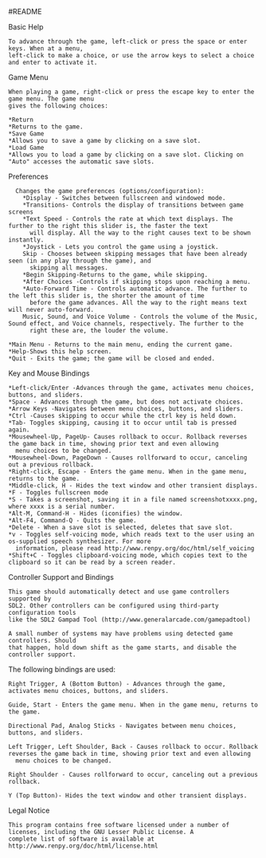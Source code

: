
#README

  Basic Help
  
    To advance through the game, left-click or press the space or enter keys. When at a menu,
    left-click to make a choice, or use the arrow keys to select a choice and enter to activate it.

  Game Menu

    When playing a game, right-click or press the escape key to enter the game menu. The game menu
    gives the following choices:

    *Return
    *Returns to the game.
    *Save Game
    *Allows you to save a game by clicking on a save slot.
    *Load Game
    *Allows you to load a game by clicking on a save slot. Clicking on "Auto" accesses the automatic save slots.
    
  Preferences

      Changes the game preferences (options/configuration):
        *Display - Switches between fullscreen and windowed mode.
        *Transitions- Controls the display of transitions between game screens
        *Text Speed - Controls the rate at which text displays. The further to the right this slider is, the faster the text
          will display. All the way to the right causes text to be shown instantly.
        *Joystick - Lets you control the game using a joystick.
        Skip - Chooses between skipping messages that have been already seen (in any play through the game), and
          skipping all messages.
        *Begin Skipping-Returns to the game, while skipping.
        *After Choices -Controls if skipping stops upon reaching a menu.
        *Auto-Forward Time - Controls automatic advance. The further to the left this slider is, the shorter the amount of time
          before the game advances. All the way to the right means text will never auto-forward.
        Music, Sound, and Voice Volume - Controls the volume of the Music, Sound effect, and Voice channels, respectively. The further to the
          right these are, the louder the volume.

    *Main Menu - Returns to the main menu, ending the current game.
    *Help-Shows this help screen.
    *Quit - Exits the game; the game will be closed and ended.

  Key and Mouse Bindings

    *Left-click/Enter -Advances through the game, activates menu choices, buttons, and sliders.
    *Space - Advances through the game, but does not activate choices.
    *Arrow Keys -Navigates between menu choices, buttons, and sliders.
    *Ctrl -Causes skipping to occur while the ctrl key is held down.
    *Tab- Toggles skipping, causing it to occur until tab is pressed again.
    *Mousewheel-Up, PageUp- Causes rollback to occur. Rollback reverses the game back in time, showing prior text and even allowing
      menu choices to be changed.
    *Mousewheel-Down, PageDown - Causes rollforward to occur, canceling out a previous rollback.
    *Right-click, Escape - Enters the game menu. When in the game menu, returns to the game.
    *Middle-click, H - Hides the text window and other transient displays.
    *F - Toggles fullscreen mode
    *S - Takes a screenshot, saving it in a file named screenshotxxxx.png, where xxxx is a serial number.
    *Alt-M, Command-H - Hides (iconifies) the window.
    *Alt-F4, Command-Q - Quits the game.
    *Delete - When a save slot is selected, deletes that save slot.
    *v - Toggles self-voicing mode, which reads text to the user using an os-supplied speech synthesizer. For more
      information, please read http://www.renpy.org/doc/html/self_voicing
    *Shift+C - Toggles clipboard-voicing mode, which copies text to the clipboard so it can be read by a screen reader.
   

  Controller Support and Bindings

    This game should automatically detect and use game controllers supported by
    SDL2. Other controllers can be configured using third-party configuration tools
    like the SDL2 Gampad Tool (http://www.generalarcade.com/gamepadtool)

    A small number of systems may have problems using detected game controllers. Should
    that happen, hold down shift as the game starts, and disable the controller support.

  The following bindings are used:

  
    Right Trigger, A (Bottom Button) - Advances through the game, activates menu choices, buttons, and sliders.

    Guide, Start - Enters the game menu. When in the game menu, returns to the game.

    Directional Pad, Analog Sticks - Navigates between menu choices, buttons, and sliders.

    Left Trigger, Left Shoulder, Back - Causes rollback to occur. Rollback reverses the game back in time, showing prior text and even allowing
      menu choices to be changed.

    Right Shoulder - Causes rollforward to occur, canceling out a previous rollback.

    Y (Top Button)- Hides the text window and other transient displays.

  

  Legal Notice

    This program contains free software licensed under a number of licenses, including the GNU Lesser Public License. A
    complete list of software is available at http://www.renpy.org/doc/html/license.html